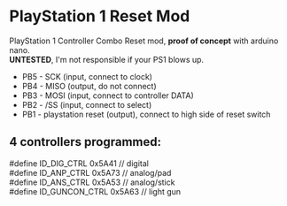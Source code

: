 # PlayStation 1 Reset Mod  

PlayStation 1 Controller Combo Reset mod, **proof of concept** with arduino nano.  
**UNTESTED**, I'm not responsible if your PS1 blows up.  

 * PB5 - SCK (input, connect to clock)
 * PB4 - MISO (output, do not connect)
 * PB3 - MOSI (input, connect to controller DATA)
 * PB2 - /SS (input, connect to select)
 * PB1 - playstation reset (output), connect to high side of reset switch

4 controllers programmed:  
------------------------
#define ID_DIG_CTRL 0x5A41 // digital  
#define ID_ANP_CTRL 0x5A73 // analog/pad  
#define ID_ANS_CTRL 0x5A53 // analog/stick  
#define ID_GUNCON_CTRL 0x5A63 // light gun  
